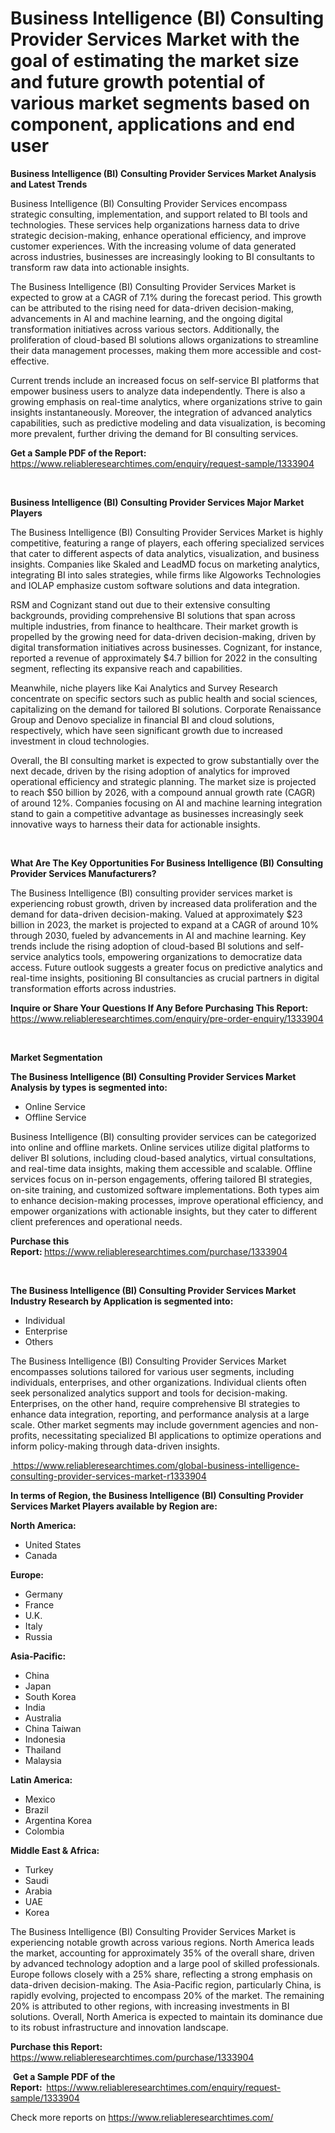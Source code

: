 <p><h1>Business Intelligence (BI) Consulting Provider Services Market with the goal of estimating the market size and future growth potential of various market segments based on component, applications and end user</h1></p><p><strong>Business Intelligence (BI) Consulting Provider Services Market Analysis and Latest Trends</strong></p>
<p><p>Business Intelligence (BI) Consulting Provider Services encompass strategic consulting, implementation, and support related to BI tools and technologies. These services help organizations harness data to drive strategic decision-making, enhance operational efficiency, and improve customer experiences. With the increasing volume of data generated across industries, businesses are increasingly looking to BI consultants to transform raw data into actionable insights.</p><p>The Business Intelligence (BI) Consulting Provider Services Market is expected to grow at a CAGR of 7.1% during the forecast period. This growth can be attributed to the rising need for data-driven decision-making, advancements in AI and machine learning, and the ongoing digital transformation initiatives across various sectors. Additionally, the proliferation of cloud-based BI solutions allows organizations to streamline their data management processes, making them more accessible and cost-effective.</p><p>Current trends include an increased focus on self-service BI platforms that empower business users to analyze data independently. There is also a growing emphasis on real-time analytics, where organizations strive to gain insights instantaneously. Moreover, the integration of advanced analytics capabilities, such as predictive modeling and data visualization, is becoming more prevalent, further driving the demand for BI consulting services.</p></p>
<p><strong>Get a Sample PDF of the Report:&nbsp;</strong> <a href="https://www.reliableresearchtimes.com/enquiry/request-sample/1333904?utm_campaign=2719&utm_medium=2&utm_source=Github&utm_content=ia&utm_term=11032025&utm_id=business-intelligence-bi-consulting-provider-services">https://www.reliableresearchtimes.com/enquiry/request-sample/1333904</a></p>
<p>&nbsp;</p>
<p><strong>Business Intelligence (BI) Consulting Provider Services Major Market Players</strong></p>
<p><p>The Business Intelligence (BI) Consulting Provider Services Market is highly competitive, featuring a range of players, each offering specialized services that cater to different aspects of data analytics, visualization, and business insights. Companies like Skaled and LeadMD focus on marketing analytics, integrating BI into sales strategies, while firms like Algoworks Technologies and IOLAP emphasize custom software solutions and data integration.</p><p>RSM and Cognizant stand out due to their extensive consulting backgrounds, providing comprehensive BI solutions that span across multiple industries, from finance to healthcare. Their market growth is propelled by the growing need for data-driven decision-making, driven by digital transformation initiatives across businesses. Cognizant, for instance, reported a revenue of approximately $4.7 billion for 2022 in the consulting segment, reflecting its expansive reach and capabilities.</p><p>Meanwhile, niche players like Kai Analytics and Survey Research concentrate on specific sectors such as public health and social sciences, capitalizing on the demand for tailored BI solutions. Corporate Renaissance Group and Denovo specialize in financial BI and cloud solutions, respectively, which have seen significant growth due to increased investment in cloud technologies.</p><p>Overall, the BI consulting market is expected to grow substantially over the next decade, driven by the rising adoption of analytics for improved operational efficiency and strategic planning. The market size is projected to reach $50 billion by 2026, with a compound annual growth rate (CAGR) of around 12%. Companies focusing on AI and machine learning integration stand to gain a competitive advantage as businesses increasingly seek innovative ways to harness their data for actionable insights.</p></p>
<p>&nbsp;</p>
<p><strong>What Are The Key Opportunities For Business Intelligence (BI) Consulting Provider Services Manufacturers?</strong></p>
<p><p>The Business Intelligence (BI) consulting provider services market is experiencing robust growth, driven by increased data proliferation and the demand for data-driven decision-making. Valued at approximately $23 billion in 2023, the market is projected to expand at a CAGR of around 10% through 2030, fueled by advancements in AI and machine learning. Key trends include the rising adoption of cloud-based BI solutions and self-service analytics tools, empowering organizations to democratize data access. Future outlook suggests a greater focus on predictive analytics and real-time insights, positioning BI consultancies as crucial partners in digital transformation efforts across industries.</p></p>
<p><strong>Inquire or Share Your Questions If Any Before Purchasing This Report:</strong> <a href="https://www.reliableresearchtimes.com/enquiry/pre-order-enquiry/1333904?utm_campaign=2719&utm_medium=2&utm_source=Github&utm_content=ia&utm_term=11032025&utm_id=business-intelligence-bi-consulting-provider-services">https://www.reliableresearchtimes.com/enquiry/pre-order-enquiry/1333904</a></p>
<p>&nbsp;</p>
<p><strong>Market Segmentation</strong></p>
<p><strong>The Business Intelligence (BI) Consulting Provider Services Market Analysis by types is segmented into:</strong></p>
<p><ul><li>Online Service</li><li>Offline Service</li></ul></p>
<p><p>Business Intelligence (BI) consulting provider services can be categorized into online and offline markets. Online services utilize digital platforms to deliver BI solutions, including cloud-based analytics, virtual consultations, and real-time data insights, making them accessible and scalable. Offline services focus on in-person engagements, offering tailored BI strategies, on-site training, and customized software implementations. Both types aim to enhance decision-making processes, improve operational efficiency, and empower organizations with actionable insights, but they cater to different client preferences and operational needs.</p></p>
<p><strong>Purchase this Report:&nbsp;</strong><a href="https://www.reliableresearchtimes.com/purchase/1333904?utm_campaign=2719&utm_medium=2&utm_source=Github&utm_content=ia&utm_term=11032025&utm_id=business-intelligence-bi-consulting-provider-services">https://www.reliableresearchtimes.com/purchase/1333904</a></p>
<p>&nbsp;</p>
<p><strong>The Business Intelligence (BI) Consulting Provider Services Market Industry Research by Application is segmented into:</strong></p>
<p><ul><li>Individual</li><li>Enterprise</li><li>Others</li></ul></p>
<p><p>The Business Intelligence (BI) Consulting Provider Services Market encompasses solutions tailored for various user segments, including individuals, enterprises, and other organizations. Individual clients often seek personalized analytics support and tools for decision-making. Enterprises, on the other hand, require comprehensive BI strategies to enhance data integration, reporting, and performance analysis at a large scale. Other market segments may include government agencies and non-profits, necessitating specialized BI applications to optimize operations and inform policy-making through data-driven insights.</p></p>
<p><a href="https://www.reliableresearchtimes.com/global-business-intelligence-consulting-provider-services-market-r1333904?utm_campaign=2719&utm_medium=2&utm_source=Github&utm_content=ia&utm_term=11032025&utm_id=business-intelligence-bi-consulting-provider-services">&nbsp;https://www.reliableresearchtimes.com/global-business-intelligence-consulting-provider-services-market-r1333904</a></p>
<p><strong>In terms of Region, the Business Intelligence (BI) Consulting Provider Services Market Players available by Region are:</strong></p>
<p>
    <p> <strong> North America: </strong>
        <ul>
            <li>United States</li>
            <li>Canada</li>
        </ul>
        </p> 
    <p> <strong> Europe: </strong>
        <ul>
            <li>Germany</li>
            <li>France</li>
            <li>U.K.</li>
            <li>Italy</li>
            <li>Russia</li>
        </ul>
        </p> 
    <p> <strong> Asia-Pacific: </strong>
        <ul>
            <li>China</li>
            <li>Japan</li>
            <li>South Korea</li>
            <li>India</li>
            <li>Australia</li>
            <li>China Taiwan</li>
            <li>Indonesia</li>
            <li>Thailand</li>
            <li>Malaysia</li>
        </ul>
        </p> 
    <p> <strong> Latin America: </strong>
        <ul>
            <li>Mexico</li>
            <li>Brazil</li>
            <li>Argentina Korea</li>
            <li>Colombia</li>
        </ul>
        </p> 
    <p> <strong> Middle East & Africa: </strong>
        <ul>
            <li>Turkey</li>
            <li>Saudi</li>
            <li>Arabia</li>
            <li>UAE</li>
            <li>Korea</li>
        </ul>
    </p>
    </p>
<p><p>The Business Intelligence (BI) Consulting Provider Services Market is experiencing notable growth across various regions. North America leads the market, accounting for approximately 35% of the overall share, driven by advanced technology adoption and a large pool of skilled professionals. Europe follows closely with a 25% share, reflecting a strong emphasis on data-driven decision-making. The Asia-Pacific region, particularly China, is rapidly evolving, projected to encompass 20% of the market. The remaining 20% is attributed to other regions, with increasing investments in BI solutions. Overall, North America is expected to maintain its dominance due to its robust infrastructure and innovation landscape.</p></p>
<p><strong>Purchase this Report: </strong><a href="https://www.reliableresearchtimes.com/purchase/1333904?utm_campaign=2719&utm_medium=2&utm_source=Github&utm_content=ia&utm_term=11032025&utm_id=business-intelligence-bi-consulting-provider-services">https://www.reliableresearchtimes.com/purchase/1333904</a></p>
<p>&nbsp;<strong>Get a Sample PDF of the Report:&nbsp;&nbsp;</strong><a href="https://www.reliableresearchtimes.com/enquiry/request-sample/1333904?utm_campaign=2719&utm_medium=2&utm_source=Github&utm_content=ia&utm_term=11032025&utm_id=business-intelligence-bi-consulting-provider-services">https://www.reliableresearchtimes.com/enquiry/request-sample/1333904</a></p>
<p><strong></strong></p>
<p>Check more reports on <a href="https://www.reliableresearchtimes.com/?utm_campaign=2719&utm_medium=2&utm_source=Github&utm_content=ia&utm_term=11032025&utm_id=business-intelligence-bi-consulting-provider-services">https://www.reliableresearchtimes.com/</a></p>